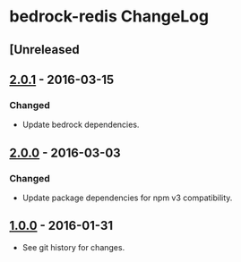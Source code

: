 # bedrock-redis ChangeLog

## [Unreleased

## [2.0.1] - 2016-03-15

### Changed
- Update bedrock dependencies.

## [2.0.0] - 2016-03-03

### Changed
- Update package dependencies for npm v3 compatibility.

## [1.0.0] - 2016-01-31

- See git history for changes.

[Unreleased]: https://github.com/digitalbazaar/bedrock-redis/compare/2.0.1...HEAD
[2.0.1]: https://github.com/digitalbazaar/bedrock-redis/compare/2.0.0...2.0.1
[2.0.0]: https://github.com/digitalbazaar/bedrock-redis/compare/1.0.0...2.0.0
[1.0.0]: https://github.com/digitalbazaar/bedrock-redis/compare/0.0.0...1.0.0
